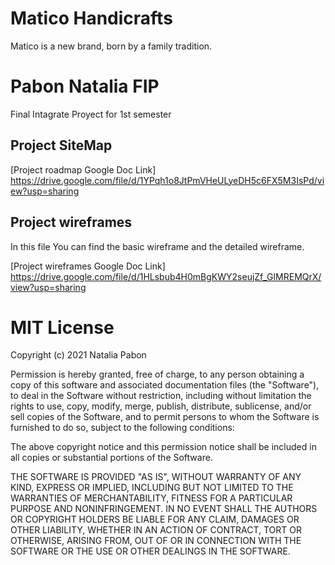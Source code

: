 # Matico Handicrafts
Matico is a new brand, born by a family tradition.

# Pabon Natalia FIP
Final Intagrate Proyect for 1st semester

## Project SiteMap

[Project roadmap Google Doc Link]
https://drive.google.com/file/d/1YPqh1o8JtPmVHeULyeDH5c6FX5M3IsPd/view?usp=sharing

## Project wireframes

In this file You can find the basic wireframe and the detailed wireframe.

[Project wireframes Google Doc Link]
https://drive.google.com/file/d/1HLsbub4H0mBgKWY2seujZf_GIMREMQrX/view?usp=sharing

# MIT License

Copyright (c) 2021 Natalia Pabon

Permission is hereby granted, free of charge, to any person obtaining a copy of this software and associated documentation files (the "Software"), to deal in the Software without restriction, including without limitation the rights to use, copy, modify, merge, publish, distribute, sublicense, and/or sell copies of the Software, and to permit persons to whom the Software is furnished to do so, subject to the following conditions:

The above copyright notice and this permission notice shall be included in all copies or substantial portions of the Software.

THE SOFTWARE IS PROVIDED "AS IS", WITHOUT WARRANTY OF ANY KIND, EXPRESS OR IMPLIED, INCLUDING BUT NOT LIMITED TO THE WARRANTIES OF MERCHANTABILITY, FITNESS FOR A PARTICULAR PURPOSE AND NONINFRINGEMENT. IN NO EVENT SHALL THE AUTHORS OR COPYRIGHT HOLDERS BE LIABLE FOR ANY CLAIM, DAMAGES OR OTHER LIABILITY, WHETHER IN AN ACTION OF CONTRACT, TORT OR OTHERWISE, ARISING FROM, OUT OF OR IN CONNECTION WITH THE SOFTWARE OR THE USE OR OTHER DEALINGS IN THE SOFTWARE.